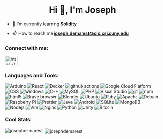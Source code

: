 <h1 align="center">Hi 👋, I'm Joseph</h1>

- 🌱 I’m currently learning **Solidity**

- 📫 How to reach me **joseph.demarest@cix.csi.cuny.edu**

<h3 align="left">Connect with me:</h3>
<p align="left">
<a href="https://www.linkedin.com/in/joseph-demarest-463334124/" target="blank"><img align="center" src="https://cdn.jsdelivr.net/npm/simple-icons@3.0.1/icons/linkedin.svg" alt="https://www.linkedin.com/in/giannagalard/" height="30" width="40" /></a>
</p>

<h3 align="left">Languages and Tools:</h3>
<p>
  <img alt="Arduino" src="https://img.shields.io/badge/-Arduino-00979D?style=flat-square&logo=Arduino&logoColor=white" />
  <img alt="React" src="https://img.shields.io/badge/-React-45b8d8?style=flat-square&logo=react&logoColor=white" />
  <img alt="Docker" src="https://img.shields.io/badge/-Docker-46a2f1?style=flat-square&logo=docker&logoColor=white" />
  <img alt="github actions" src="https://img.shields.io/badge/-Github_Actions-2088FF?style=flat-square&logo=github-actions&logoColor=white" />
  <img alt="Google Cloud Platform" src="https://img.shields.io/badge/-Google_Cloud_Platform-1a73e8?style=flat-square&logo=google-cloud&logoColor=white" />
  <img alt="CSS" src="https://img.shields.io/badge/-CSS3-%231572B6?style=flat-square&logo=css3&logoColor=white" />
  <img alt="Windows" src="https://img.shields.io/badge/-Windows-0078D6?style=flat-square&logo=Windows&logoColor=white" />
  <img alt="C++" src="https://img.shields.io/badge/-C++-%2300599C?style=flat-square&logo=c%2B%2B&logoColor=white" />
  <img alt="MySQL" src="https://img.shields.io/badge/-MySQL-%2300f?style=flat-square&logo=MySQL&logoColor=white" />
  <img alt="PHP" src="https://img.shields.io/badge/-PHP-%23777BB4?style=flat-square&logo=php&logoColor=white" />
  <img alt="Visual Studio" src="https://img.shields.io/badge/-Visual Studio-5C2D91?style=flat-square&logo=visual-studio&logoColor=white" />
  
  
  <img alt="git" src="https://img.shields.io/badge/-Git-F05032?style=flat-square&logo=git&logoColor=white" />
  <img alt="npm" src="https://img.shields.io/badge/-NPM-CB3837?style=flat-square&logo=npm&logoColor=white" />
  <img alt="html5" src="https://img.shields.io/badge/-HTML5-E34F26?style=flat-square&logo=html5&logoColor=white" />
  <img alt="Brave browser" src="https://img.shields.io/badge/-Brave_Browser-FB542B?style=flat-square&logo=brave&logoColor=white" />
  <img alt="Blender" src="https://img.shields.io/badge/-Blender-FF4500?style=flat-square&logo=blender&logoColor=white" />
  <img alt="Ubuntu" src="https://img.shields.io/badge/-Ubuntu-E95420?style=flat-square&logo=Ubuntu&logoColor=white" />
  <img alt="Ruby" src="https://img.shields.io/badge/-Ruby-%23CC342D?style=flat-square&logo=ruby&logoColor=white" />
  <img alt="Apache" src="https://img.shields.io/badge/-Apache-%23D42029?style=flat-square&logo=Apache&logoColor=white" />
  <img alt="Debain" src="https://img.shields.io/badge/-Debain-D70A53?style=flat-square&logo=Debain&logoColor=white" />
  <img alt="Raspberry Pi" src="https://img.shields.io/badge/-Raspberry Pi-C51A4A?style=flat-square&logo=Raspberry-Pi&logoColor=white" />
  
  
  <img alt="Prettier" src="https://img.shields.io/badge/-Prettier-F7B93E?style=flat-square&logo=prettier&logoColor=white" />
  <img alt="Java" src="https://img.shields.io/badge/-Java-%23ED8B00?style=flat-square&logo=java&logoColor=white" />
  <img alt="Android" src="https://img.shields.io/badge/-Android-3DDC84?style=flat-square&logo=Android&logoColor=white" />
  <img alt="SQLite" src="https://img.shields.io/badge/-SQLite-2307405e?style=flat-square&logo=SQLite&logoColor=white" />
  <img alt="MongoDB" src="https://img.shields.io/badge/-MongoDB-13aa52?style=flat-square&logo=mongodb&logoColor=white" />
  <img alt="Nodejs" src="https://img.shields.io/badge/-NodeJS-43853d?style=flat-square&logo=Node.js&logoColor=white" />

  
 
  
  
  
 
  <img alt="Vim" src="https://img.shields.io/badge/-Vim-%2311AB00?style=flat-square&logo=Vim&logoColor=white" />

  <img alt="Nginx" src="https://img.shields.io/badge/-Nginx-%23009639?style=flat-square&logo=Nginx&logoColor=white" />
  <img alt="Python" src="https://img.shields.io/badge/-python-%2314354C?style=flat-square&logo=python&logoColor=white" />
  <img alt="Unity" src="https://img.shields.io/badge/-Unity-000000?style=flat-square&logo=Unity&logoColor=white" />
  <img alt="Bitcoin" src="https://img.shields.io/badge/-Bitcoin-000000?style=flat-square&logo=Bitcoin&logoColor=white" />

  
  

  
  
  
</p>


<h3 align="left">Cool Stats:</h3>
<p><img align="left" src="https://github-readme-stats.vercel.app/api/top-langs?username=josephdemarest&show_icons=true&theme=tokyonight&locale=en&layout=compact" alt="josephdemarest" /></p>

<p>&nbsp;<img align="center" src="https://github-readme-stats.vercel.app/api?username=josephdemarest&show_icons=true&theme=tokyonight&locale=en" alt="josephdemarest" /></p>


